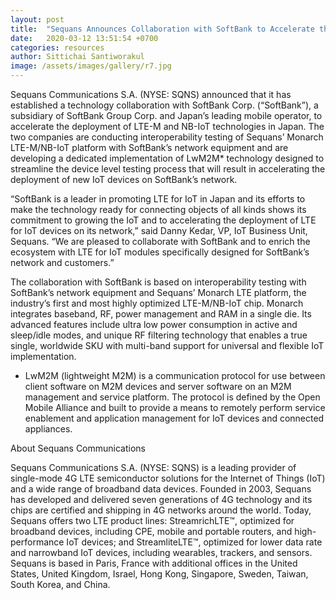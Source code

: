 ```yaml
---
layout: post
title:  "Sequans Announces Collaboration with SoftBank to Accelerate the Deployment of LTE-M and NB-IoT Technologies in Japan"
date:   2020-03-12 13:51:54 +0700
categories: resources
author: Sittichai Santiworakul
image: /assets/images/gallery/r7.jpg
---
```

Sequans Communications S.A. (NYSE: SQNS) announced that it has established a technology collaboration with SoftBank Corp. <!--more-->(“SoftBank”), a subsidiary of SoftBank Group Corp. and Japan’s leading mobile operator, to accelerate the deployment of LTE-M and NB-IoT technologies in Japan. The two companies are conducting interoperability testing of Sequans’ Monarch LTE-M/NB-IoT platform with SoftBank’s network equipment and are developing a dedicated implementation of LwM2M* technology designed to streamline the device level testing process that will result in accelerating the deployment of new IoT devices on SoftBank’s network.

“SoftBank is a leader in promoting LTE for IoT in Japan and its efforts to make the technology ready for connecting objects of all kinds shows its commitment to growing the IoT and to accelerating the deployment of LTE for IoT devices on its network,” said Danny Kedar, VP, IoT Business Unit, Sequans. “We are pleased to collaborate with SoftBank and to enrich the ecosystem with LTE for IoT modules specifically designed for SoftBank’s network and customers.”

The collaboration with SoftBank is based on interoperability testing with SoftBank’s network equipment and Sequans’ Monarch LTE platform, the industry’s first and most highly optimized LTE-M/NB-IoT chip. Monarch integrates baseband, RF, power management and RAM in a single die. Its advanced features include ultra low power consumption in active and sleep/idle modes, and unique RF filtering technology that enables a true single, worldwide SKU with multi-band support for universal and flexible IoT implementation.

* LwM2M (lightweight M2M) is a communication protocol for use between client software on M2M devices and server software on an M2M management and service platform. The protocol is defined by the Open Mobile Alliance and built to provide a means to remotely perform service enablement and application management for IoT devices and connected appliances.

About Sequans Communications

Sequans Communications S.A. (NYSE: SQNS) is a leading provider of single-mode 4G LTE semiconductor solutions for the Internet of Things (IoT) and a wide range of broadband data devices. Founded in 2003, Sequans has developed and delivered seven generations of 4G technology and its chips are certified and shipping in 4G networks around the world. Today, Sequans offers two LTE product lines: StreamrichLTE™, optimized for broadband devices, including CPE, mobile and portable routers, and high-performance IoT devices; and StreamliteLTE™, optimized for lower data rate and narrowband IoT devices, including wearables, trackers, and sensors. Sequans is based in Paris, France with additional offices in the United States, United Kingdom, Israel, Hong Kong, Singapore, Sweden, Taiwan, South Korea, and China. 